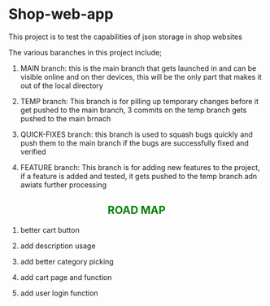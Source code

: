 # Shop-web-app
This project is to test the capabilities of json storage in shop websites

The various baranches in this project include;

1. MAIN branch: this is the main branch that gets launched in and can be visible online and on ther devices, this will be the only part that makes it out of the local directory

2. TEMP branch: This branch is for pilling up temporary changes before it get pushed to the main branch, 3 commits on the temp branch gets pushed to the main brnach

3. QUICK-FIXES branch: this branch is used to squash bugs quickly and push them to the main branch if the bugs are successfully fixed and verified

4. FEATURE branch: This branch is for adding new features to the project, if a feature is added and tested, it gets pushed to the temp branch adn awiats further processing


<h2 style = "text-align: center; color : green">ROAD MAP</h2>

1. better cart button

2. add description usage

3. add better category picking

4. add cart page and function

5. add user login function
